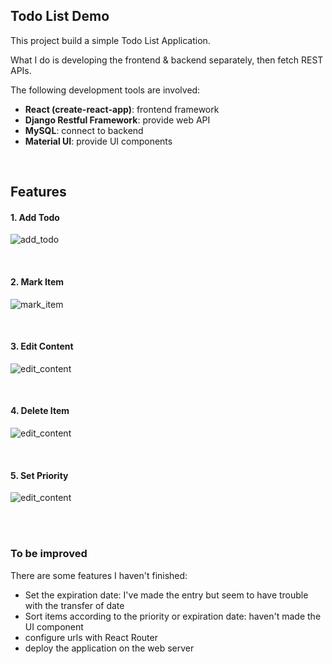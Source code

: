 ## Todo List Demo

This project build a simple Todo List Application. 

What I do is developing the frontend & backend separately, then fetch REST APIs.

The following development tools are involved:

* **React (create-react-app)**: frontend framework
* **Django Restful Framework**: provide web API
* **MySQL**: connect to backend
* **Material UI**: provide UI components

<br>

## Features

#### 1. Add Todo

![add_todo](https://i.loli.net/2018/09/16/5b9e67f2880c9.gif)

<br>

#### 2. Mark Item

![mark_item](https://i.loli.net/2018/09/16/5b9e6a4fc6973.gif)

<br>

#### 3. Edit Content

![edit_content](ttps://i.loli.net/2018/09/16/5b9e6b361f469.gif)

<br>

#### 4. Delete Item

![edit_content](https://i.loli.net/2018/09/16/5b9e6b0cca0c9.gif)

<br>

#### 5. Set Priority

![edit_content](https://i.loli.net/2018/09/16/5b9e6b361f469.gif)

<br>

<br>

### To be improved

There are some features I haven't finished:

* Set the expiration date: I've made the entry but seem to have trouble with the transfer of date
* Sort items according to the priority or expiration date: haven't made the UI component
* configure urls with React Router
* deploy the application on the web server
